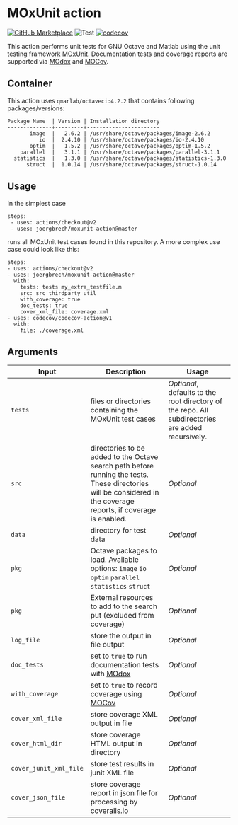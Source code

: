# MOxUnit action


[![GitHub Marketplace](https://img.shields.io/badge/Marketplace-v1.1-undefined.svg?logo=github&logoColor=white&style=flat)](https://github.com/marketplace/actions/moxunit-action)
![Test](https://github.com/joergbrech/moxunit-action/workflows/Test/badge.svg) 
[![codecov](https://codecov.io/gh/joergbrech/moxunit-action/branch/master/graph/badge.svg)](https://codecov.io/gh/joergbrech/moxunit-action) 


This action performs unit tests for GNU Octave and Matlab using the unit testing framework [MOxUnit](https://github.com/MOxUnit/MOxUnit). Documentation tests and coverage reports are supported via [MOdox](https://github.com/MOdox/MOdox) and [MOCov](https://github.com/MOcov/MOcov).

## Container

This action uses `qmarlab/octaveci:4.2.2` that contains following packages/versions:

```
Package Name  | Version | Installation directory
--------------+---------+-----------------------
       image  |   2.6.2 | /usr/share/octave/packages/image-2.6.2
          io  |  2.4.10 | /usr/share/octave/packages/io-2.4.10
       optim  |   1.5.2 | /usr/share/octave/packages/optim-1.5.2
    parallel  |   3.1.1 | /usr/share/octave/packages/parallel-3.1.1
  statistics  |   1.3.0 | /usr/share/octave/packages/statistics-1.3.0
      struct  |  1.0.14 | /usr/share/octave/packages/struct-1.0.14
```

## Usage

In the simplest case
```
steps:
 - uses: actions/checkout@v2
 - uses: joergbrech/moxunit-action@master
```

runs all MOxUnit test cases found in this repository. A more complex use case could look like this:

```
steps:
- uses: actions/checkout@v2
- uses: joergbrech/moxunit-action@master
  with:
    tests: tests my_extra_testfile.m
    src: src thirdparty util
    with_coverage: true
    doc_tests: true
    cover_xml_file: coverage.xml
- uses: codecov/codecov-action@v1
  with:
    file: ./coverage.xml

```

## Arguments

| Input | Description | Usage |
| - | - | - |
| `tests` | files or directories containing the MOxUnit test cases | *Optional*, defaults to the root directory of the repo. All subdirectories are added recursively. |
| `src` | directories to be added to the Octave search path before running the tests. These directories will be considered in the coverage reports, if coverage is enabled. | *Optional*
| `data` | directory for test data | *Optional* |
| `pkg` | Octave packages to load. Available options: `image` `io` `optim` `parallel` `statistics` `struct`| *Optional* |
| `pkg` | External resources to add to the search put (excluded from coverage)| *Optional* |
| `log_file` | store the output in file output | *Optional* |
| `doc_tests` | set to `true` to run documentation tests with [MOdox](https://github.com/MOdox/MOdox) | *Optional* |
| `with_coverage` | set to `true` to record coverage using [MOCov](https://github.com/MOcov/MOcov) | *Optional* |
| `cover_xml_file` | store coverage XML output in file | *Optional* |
| `cover_html_dir` | store coverage HTML output in directory | *Optional* |
| `cover_junit_xml_file` | store test results in junit XML file | *Optional* |
| `cover_json_file` | store coverage report in json file for  processing by coveralls.io | *Optional* |
